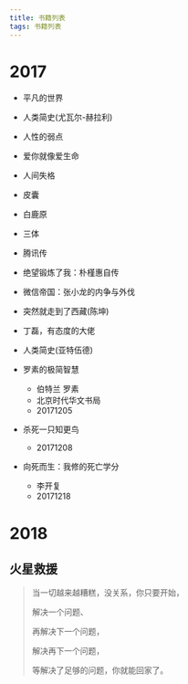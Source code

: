 ```yaml
---
title: 书籍列表
tags: 书籍列表
---
```


# 2017

- 平凡的世界
- 人类简史(尤瓦尔-赫拉利)
- 人性的弱点
- 爱你就像爱生命
- 人间失格
- 皮囊
- 白鹿原
- 三体
- 腾讯传
- 绝望锻炼了我：朴槿惠自传
- 微信帝国：张小龙的内争与外伐


- 突然就走到了西藏(陈坤)
- 丁磊，有态度的大佬


- 人类简史(亚特伍德)
- 罗素的极简智慧
  - 伯特兰 罗素
  - 北京时代华文书局
  - 20171205
- 杀死一只知更鸟
  - 20171208
- 向死而生：我修的死亡学分
  - 李开复
  - 20171218

# 2018

## 火星救援

> 当一切越来越糟糕，没关系，你只要开始，
>
> 解决一个问题、
>
> 再解决下一个问题，
>
> 解决再下一个问题，
>
> 等解决了足够的问题，你就能回家了。